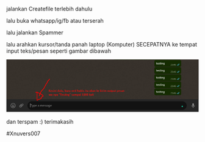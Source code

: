 jalankan Createfile terlebih dahulu

lalu buka whatsapp/ig/fb atau terserah

lalu jalankan Spammer

lalu arahkan kursor/tanda panah laptop (Komputer) SECEPATNYA ke tempat input teks/pesan seperti gambar dibawah

![Input](https://github.com/Xnuvers007/spamwa2/blob/main/gambar/Screenshot_2.png "Gambar")

dan terspam :) terimakasih


#Xnuvers007
